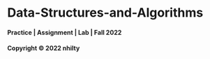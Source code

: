 # Data-Structures-and-Algorithms
 
#### Practice | Assignment | Lab | Fall 2022

#### Copyright &#169; 2022 nhilty